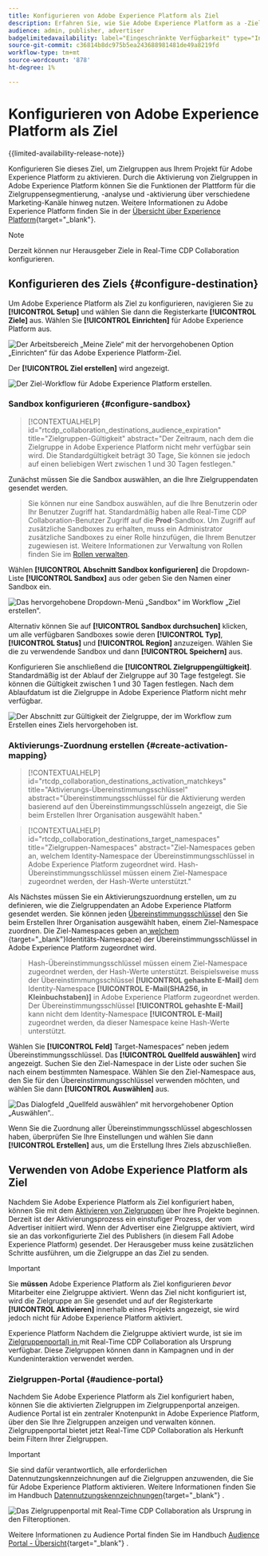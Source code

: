 ```yaml
---
title: Konfigurieren von Adobe Experience Platform als Ziel
description: Erfahren Sie, wie Sie Adobe Experience Platform as a -Ziel in Real-Time CDP Collaboration konfigurieren und verwalten.
audience: admin, publisher, advertiser
badgelimitedavailability: label="Eingeschränkte Verfügbarkeit" type="Informative" url="https://helpx.adobe.com/legal/product-descriptions/real-time-customer-data-platform-collaboration.html newtab=true"
source-git-commit: c36814b8dc975b5ea243688981481de49a8219fd
workflow-type: tm+mt
source-wordcount: '878'
ht-degree: 1%

---
```


# Konfigurieren von Adobe Experience Platform als Ziel

{{limited-availability-release-note}}

Konfigurieren Sie dieses Ziel, um Zielgruppen aus Ihrem Projekt für Adobe Experience Platform zu aktivieren. Durch die Aktivierung von Zielgruppen in Adobe Experience Platform können Sie die Funktionen der Plattform für die Zielgruppensegmentierung, -analyse und -aktivierung über verschiedene Marketing-Kanäle hinweg nutzen. Weitere Informationen zu Adobe Experience Platform finden Sie in der [Übersicht über Experience Platform](https://experienceleague.adobe.com/en/docs/experience-platform/landing/home){target="_blank"}.

>[!NOTE]
>
>Derzeit können nur Herausgeber Ziele in Real-Time CDP Collaboration konfigurieren.

## Konfigurieren des Ziels {#configure-destination}

Um Adobe Experience Platform als Ziel zu konfigurieren, navigieren Sie zu **[!UICONTROL Setup]** und wählen Sie dann die Registerkarte **[!UICONTROL Ziele]** aus. Wählen Sie **[!UICONTROL Einrichten]** für Adobe Experience Platform aus.

![Der Arbeitsbereich „Meine Ziele“ mit der hervorgehobenen Option „Einrichten“ für das Adobe Experience Platform-Ziel.](/help/assets/destinations/adobe-experience-platform/setup-aep.png)

Der **[!UICONTROL Ziel erstellen]** wird angezeigt.

![Der Ziel-Workflow für Adobe Experience Platform erstellen.](/help/assets/destinations/adobe-experience-platform/create-destination.png)

### Sandbox konfigurieren {#configure-sandbox}

>[!CONTEXTUALHELP]
>id="rtcdp_collaboration_destinations_audience_expiration"
>title="Zielgruppen-Gültigkeit"
>abstract="Der Zeitraum, nach dem die Zielgruppe in Adobe Experience Platform nicht mehr verfügbar sein wird. Die Standardgültigkeit beträgt 30 Tage, Sie können sie jedoch auf einen beliebigen Wert zwischen 1 und 30 Tagen festlegen."

Zunächst müssen Sie die Sandbox auswählen, an die Ihre Zielgruppendaten gesendet werden.

>
>
>Sie können nur eine Sandbox auswählen, auf die Ihre Benutzerin oder Ihr Benutzer Zugriff hat. Standardmäßig haben alle Real-Time CDP Collaboration-Benutzer Zugriff auf die **Prod**-Sandbox. Um Zugriff auf zusätzliche Sandboxes zu erhalten, muss ein Administrator zusätzliche Sandboxes zu einer Rolle hinzufügen, die Ihrem Benutzer zugewiesen ist. Weitere Informationen zur Verwaltung von Rollen finden Sie im [Rollen verwalten](../permissions/manage-roles.md).

Wählen **[!UICONTROL Abschnitt Sandbox konfigurieren]** die Dropdown-Liste **[!UICONTROL Sandbox]** aus oder geben Sie den Namen einer Sandbox ein.

![Das hervorgehobene Dropdown-Menü „Sandbox“ im Workflow „Ziel erstellen“.](/help/assets/destinations/adobe-experience-platform/select-sandbox.png)

Alternativ können Sie auf **[!UICONTROL Sandbox durchsuchen]** klicken, um alle verfügbaren Sandboxes sowie deren **[!UICONTROL Typ]**, **[!UICONTROL Status]** und **[!UICONTROL Region]** anzuzeigen. Wählen Sie die zu verwendende Sandbox und dann **[!UICONTROL Speichern]** aus.

Konfigurieren Sie anschließend die **[!UICONTROL Zielgruppengültigkeit]**. Standardmäßig ist der Ablauf der Zielgruppe auf 30 Tage festgelegt. Sie können die Gültigkeit zwischen 1 und 30 Tagen festlegen. Nach dem Ablaufdatum ist die Zielgruppe in Adobe Experience Platform nicht mehr verfügbar.

![Der Abschnitt zur Gültigkeit der Zielgruppe, der im Workflow zum Erstellen eines Ziels hervorgehoben ist.](/help/assets/destinations/adobe-experience-platform/audience-expiration.png)

### Aktivierungs-Zuordnung erstellen {#create-activation-mapping}

>[!CONTEXTUALHELP]
>id="rtcdp_collaboration_destinations_activation_matchkeys"
>title="Aktivierungs-Übereinstimmungsschlüssel"
>abstract="Übereinstimmungsschlüssel für die Aktivierung werden basierend auf den Übereinstimmungsschlüsseln angezeigt, die Sie beim Erstellen Ihrer Organisation ausgewählt haben."

>[!CONTEXTUALHELP]
>id="rtcdp_collaboration_destinations_target_namespaces"
>title="Zielgruppen-Namespaces"
>abstract="Ziel-Namespaces geben an, welchem Identity-Namespace der Übereinstimmungsschlüssel in Adobe Experience Platform zugeordnet wird. Hash-Übereinstimmungsschlüssel müssen einem Ziel-Namespace zugeordnet werden, der Hash-Werte unterstützt."

Als Nächstes müssen Sie ein Aktivierungszuordnung erstellen, um zu definieren, wie die Zielgruppendaten an Adobe Experience Platform gesendet werden. Sie können jeden [Übereinstimmungsschlüssel](../setup/onboard-organization.md#set-up-match-keys) den Sie beim Erstellen Ihrer Organisation ausgewählt haben, einem Ziel-Namespace zuordnen. Die Ziel-Namespaces geben an[ welchem ](https://experienceleague.adobe.com/de/docs/experience-platform/identity/features/namespaces#standard){target="_blank"}Identitäts-Namespace) der Übereinstimmungsschlüssel in Adobe Experience Platform zugeordnet wird.

>
>
>Hash-Übereinstimmungsschlüssel müssen einem Ziel-Namespace zugeordnet werden, der Hash-Werte unterstützt. Beispielsweise muss der Übereinstimmungsschlüssel **[!UICONTROL gehashte E-Mail]** dem Identity-Namespace **[!UICONTROL E-Mail(SHA256, in Kleinbuchstaben)]** in Adobe Experience Platform zugeordnet werden. Der Übereinstimmungsschlüssel **[!UICONTROL gehashte E-Mail]** kann nicht dem Identity-Namespace **[!UICONTROL E-Mail]** zugeordnet werden, da dieser Namespace keine Hash-Werte unterstützt.

Wählen Sie **[!UICONTROL Feld]** Target-Namespaces“ neben jedem Übereinstimmungsschlüssel. Das **[!UICONTROL Quellfeld auswählen]** wird angezeigt. Suchen Sie den Ziel-Namespace in der Liste oder suchen Sie nach einem bestimmten Namespace. Wählen Sie den Ziel-Namespace aus, den Sie für den Übereinstimmungsschlüssel verwenden möchten, und wählen Sie dann **[!UICONTROL Auswählen]** aus.

![Das Dialogfeld „Quellfeld auswählen“ mit hervorgehobener Option „Auswählen“..](/help/assets/destinations/adobe-experience-platform/select-target-namespace.png)

Wenn Sie die Zuordnung aller Übereinstimmungsschlüssel abgeschlossen haben, überprüfen Sie Ihre Einstellungen und wählen Sie dann **[!UICONTROL Erstellen]** aus, um die Erstellung Ihres Ziels abzuschließen.

## Verwenden von Adobe Experience Platform als Ziel

Nachdem Sie Adobe Experience Platform als Ziel konfiguriert haben, können Sie mit dem [Aktivieren von Zielgruppen](../collaborate/activate.md) über Ihre Projekte beginnen. Derzeit ist der Aktivierungsprozess ein einstufiger Prozess, der vom Advertiser initiiert wird. Wenn der Advertiser eine Zielgruppe aktiviert, wird sie an das vorkonfigurierte Ziel des Publishers (in diesem Fall Adobe Experience Platform) gesendet. Der Herausgeber muss keine zusätzlichen Schritte ausführen, um die Zielgruppe an das Ziel zu senden.

>[!IMPORTANT]
>
>Sie **müssen** Adobe Experience Platform als Ziel konfigurieren *bevor* Mitarbeiter eine Zielgruppe aktiviert. Wenn das Ziel nicht konfiguriert ist, wird die Zielgruppe an Sie gesendet und auf der Registerkarte **[!UICONTROL Aktivieren]** innerhalb eines Projekts angezeigt, sie wird jedoch nicht für Adobe Experience Platform aktiviert.

Experience Platform Nachdem die Zielgruppe aktiviert wurde, ist sie im [Zielgruppenportal) in ](#audience-portal) mit Real-Time CDP Collaboration als Ursprung verfügbar.  Diese Zielgruppen können dann in Kampagnen und in der Kundeninteraktion verwendet werden.

### Zielgruppen-Portal {#audience-portal}

Nachdem Sie Adobe Experience Platform als Ziel konfiguriert haben, können Sie die aktivierten Zielgruppen im Zielgruppenportal anzeigen. Audience Portal ist ein zentraler Knotenpunkt in Adobe Experience Platform, über den Sie Ihre Zielgruppen anzeigen und verwalten können. Zielgruppenportal bietet jetzt Real-Time CDP Collaboration als Herkunft beim Filtern Ihrer Zielgruppen.

>[!IMPORTANT]
>
>Sie sind dafür verantwortlich, alle erforderlichen Datennutzungskennzeichnungen auf die Zielgruppen anzuwenden, die Sie für Adobe Experience Platform aktivieren. Weitere Informationen finden Sie im Handbuch [Datennutzungskennzeichnungen](https://experienceleague.adobe.com/de/docs/experience-platform/data-governance/labels/overview){target="_blank"} .

![Das Zielgruppenportal mit Real-Time CDP Collaboration als Ursprung in den Filteroptionen.](/help/assets/destinations/adobe-experience-platform/audience-portal.png)

Weitere Informationen zu Audience Portal finden Sie im Handbuch [Audience Portal - Übersicht](https://experienceleague.adobe.com/en/docs/experience-platform/segmentation/ui/audience-portal#manage-audiences){target="_blank"} .
